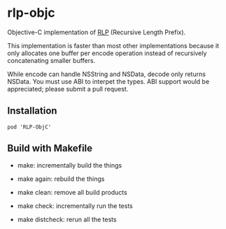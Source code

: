 # rlp-objc
Objective-C implementation of [RLP](https://github.com/ethereum/wiki/wiki/RLP) (Recursive Length Prefix).

This implementation is faster than most other implementations because it only allocates one buffer per encode operation instead of recursively concatenating smaller buffers.

While encode can handle NSString and NSData, decode only returns NSData.
You must use ABI to interpet the types.
ABI support would be appreciated; please submit a pull request.

## Installation

```
pod 'RLP-ObjC'
```

## Build with Makefile

- make: incrementally build the things

- make again: rebuild the things

- make clean: remove all build products

- make check: incrementally run the tests

- make distcheck: rerun all the tests
